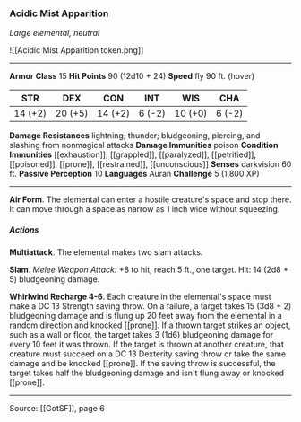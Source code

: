 ### Acidic Mist Apparition
_Large elemental, neutral_

![[Acidic Mist Apparition token.png]]


---

**Armor Class** 15
**Hit Points** 90 (12d10 + 24)
**Speed** fly 90 ft. (hover)

| STR     | DEX     | CON     | INT     | WIS     | CHA     |
|---------|---------|---------|---------|---------|---------|
| 14 (+2) | 20 (+5) | 14 (+2) | 6 (-2) | 10 (+0) | 6 (-2) |

**Damage Resistances** lightning; thunder; bludgeoning, piercing, and slashing from nonmagical attacks
**Damage Immunities** poison
**Condition Immunities** [[exhaustion]], [[grappled]], [[paralyzed]], [[petrified]], [[poisoned]], [[prone]], [[restrained]], [[unconscious]]
**Senses** darkvision 60 ft.
**Passive Perception** 10
**Languages** Auran
**Challenge** 5 (1,800 XP)

---

**Air Form**. The elemental can enter a hostile creature's space and stop there. It can move through a space as narrow as 1 inch wide without squeezing.

##### Actions
**Multiattack**. The elemental makes two slam attacks.

**Slam**. _Melee Weapon Attack:_ +8 to hit, reach 5 ft., one target. Hit: 14 (2d8 + 5) bludgeoning damage.

**Whirlwind Recharge 4-6**. Each creature in the elemental's space must make a DC 13 Strength saving throw. On a failure, a target takes 15 (3d8 + 2) bludgeoning damage and is flung up 20 feet away from the elemental in a random direction and knocked [[prone]]. If a thrown target strikes an object, such as a wall or floor, the target takes 3 (1d6) bludgeoning damage for every 10 feet it was thrown. If the target is thrown at another creature, that creature must succeed on a DC 13 Dexterity saving throw or take the same damage and be knocked [[prone]]. If the saving throw is successful, the target takes half the bludgeoning damage and isn't flung away or knocked [[prone]].


---

Source: [[GotSF]], page 6
